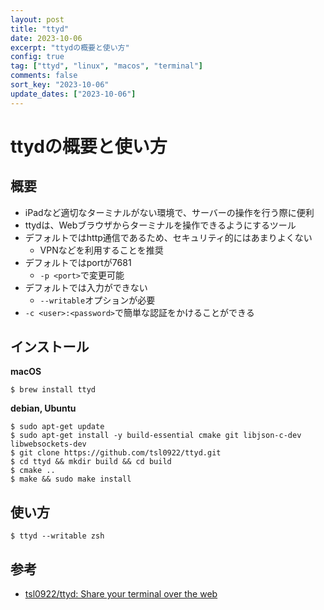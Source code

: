 ```yaml
---
layout: post
title: "ttyd"
date: 2023-10-06
excerpt: "ttydの概要と使い方"
config: true
tag: ["ttyd", "linux", "macos", "terminal"]
comments: false
sort_key: "2023-10-06"
update_dates: ["2023-10-06"]
---
```


# ttydの概要と使い方

## 概要
 - iPadなど適切なターミナルがない環境で、サーバーの操作を行う際に便利
 - ttydは、Webブラウザからターミナルを操作できるようにするツール
 - デフォルトではhttp通信であるため、セキュリティ的にはあまりよくない
   - VPNなどを利用することを推奨
 - デフォルトではportが7681
   - `-p <port>`で変更可能
 - デフォルトでは入力ができない
   - `--writable`オプションが必要
 - `-c <user>:<password>`で簡単な認証をかけることができる

## インストール

**macOS**
```console
$ brew install ttyd
```

**debian, Ubuntu**
```console
$ sudo apt-get update
$ sudo apt-get install -y build-essential cmake git libjson-c-dev libwebsockets-dev
$ git clone https://github.com/tsl0922/ttyd.git
$ cd ttyd && mkdir build && cd build
$ cmake ..
$ make && sudo make install
```

## 使い方

```console
$ ttyd --writable zsh
```

## 参考
 - [tsl0922/ttyd: Share your terminal over the web](https://github.com/tsl0922/ttyd)
